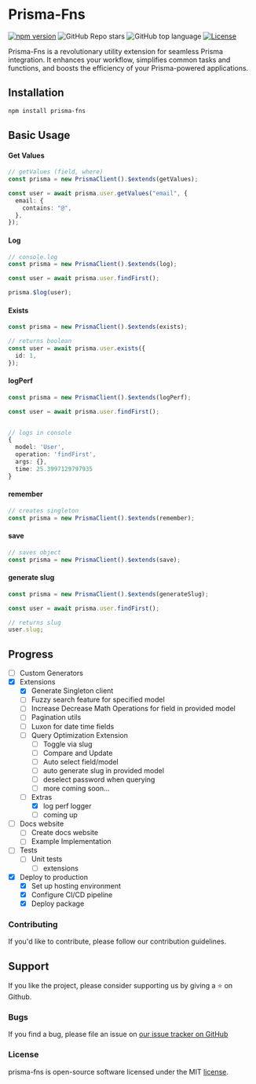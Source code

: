 # Prisma-Fns

<!-- [![Build Status](https://travis-ci.org/broisnischal/prisma-fns.svg?branch=master)](https://travis-ci.org/broisnischal/prisma-fns) -->

[![npm version](https://img.shields.io/npm/v/prisma-fns.svg)](https://www.npmjs.com/package/prisma-fns)
![GitHub Repo stars](https://img.shields.io/github/stars/broisnischal/prisma-fns?style=social)
![GitHub top language](https://img.shields.io/github/languages/top/broisnischal/prisma-fns?style=plastic)
[![License](https://img.shields.io/npm/l/prisma-fns.svg)](https://opensource.org/licenses/MIT)

Prisma-Fns is a revolutionary utility extension for seamless Prisma integration. It enhances your workflow, simplifies common tasks and functions, and boosts the efficiency of your Prisma-powered applications.

## Installation

```bash
npm install prisma-fns
```

## Basic Usage

#### Get Values

```ts
// getValues (field, where)
const prisma = new PrismaClient().$extends(getValues);

const user = await prisma.user.getValues("email", {
  email: {
    contains: "@",
  },
});
```

#### Log

```ts
// console.log
const prisma = new PrismaClient().$extends(log);

const user = await prisma.user.findFirst();

prisma.$log(user);
```

#### Exists

```ts
const prisma = new PrismaClient().$extends(exists);

// returns boolean
const user = await prisma.user.exists({
  id: 1,
});
```

#### logPerf

```ts
const prisma = new PrismaClient().$extends(logPerf);

const user = await prisma.user.findFirst();


// logs in console
{
  model: 'User',
  operation: 'findFirst',
  args: {},
  time: 25.3997129797935
}
```

#### remember

```ts
// creates singleton
const prisma = new PrismaClient().$extends(remember);
```

#### save

```ts
// saves object
const prisma = new PrismaClient().$extends(save);
```

#### generate slug

```ts
const prisma = new PrismaClient().$extends(generateSlug);

const user = await prisma.user.findFirst();

// returns slug
user.slug;
```

## Progress

- [ ] Custom Generators
- [x] Extensions
  - [x] Generate Singleton client
  - [ ] Fuzzy search feature for specified model
  - [ ] Increase Decrease Math Operations for field in provided model
  - [ ] Pagination utils
  - [ ] Luxon for date time fields
  - [ ] Query Optimization Extension
    - [ ] Toggle via slug
    - [ ] Compare and Update
    - [ ] Auto select field/model
    - [ ] auto generate slug in provided model
    - [ ] deselect password when querying
    - [ ] more coming soon...
  - [ ] Extras
    - [x] log perf logger
    - [ ] coming up
- [ ] Docs website
  - [ ] Create docs website
  - [ ] Example Implementation
- [ ] Tests
  - [ ] Unit tests
    - [ ] extensions
- [x] Deploy to production
  - [x] Set up hosting environment
  - [x] Configure CI/CD pipeline
  - [x] Deploy package

### Contributing

If you'd like to contribute, please follow our contribution guidelines.

## Support

If you like the project, please consider supporting us by giving a ⭐️ on Github.

### Bugs

If you find a bug, please file an issue on [our issue tracker on GitHub](https://github.com/broisnischal/prisma-fns/issues)

### License

prisma-fns is open-source software licensed under the MIT [license](LICENSE).

